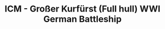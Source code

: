 ---
layout: product
title: "ICM - Großer Kurfürst (Full hull) WWI German Battleship"
price: "TBA" 
desc: "N/A"
img_path: "/assets/img/ICMS015.webp"
brand: "N/A"
available: false
special_offer: false
new: false
soon: false
cat: "010000"
subcat: "013600"
subsubcat: "0N/A"
sifra: "ICMS015"
popular: false
spec: false
---